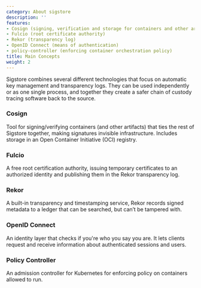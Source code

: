 ```yaml
---
category: About sigstore
description: ''
features:
- Cosign (signing, verification and storage for containers and other artifacts)
- Fulcio (root certificate authority)
- Rekor (transparency log)
- OpenID Connect (means of authentication)
- policy-controller (enforcing container orchestration policy)
title: Main Concepts
weight: 2
---
```


Sigstore combines several different technologies that focus on automatic key management and transparency logs. They can be used independently or as one single process, and together they create a safer chain of custody tracing software back to the source.

<list :items="features" type="info"></list>

### Cosign

Tool for signing/verifying containers (and other artifacts) that ties the rest of Sigstore together, making signatures invisible infrastructure. Includes storage in an Open Container Initiative (OCI) registry. 

### Fulcio

A free root certification authority, issuing temporary certificates to an authorized identity and publishing them in the Rekor transparency log.

### Rekor

A built-in transparency and timestamping service, Rekor records signed metadata to a ledger that can be searched, but can’t be tampered with.

### OpenID Connect

An identity layer that checks if you're who you say you are. It lets clients request and receive information about authenticated sessions and users.

### Policy Controller

An admission controller for Kubernetes for enforcing policy on
containers allowed to run.